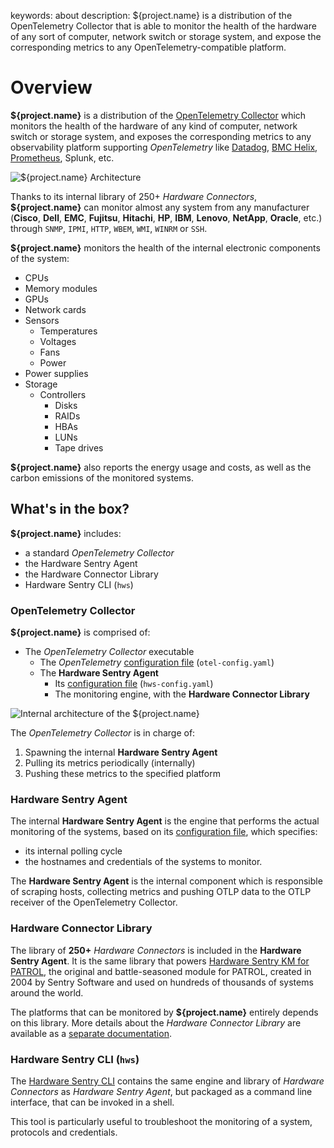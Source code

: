 keywords: about
description: ${project.name} is a distribution of the OpenTelemetry Collector that is able to monitor the health of the hardware of any sort of computer, network switch or storage system, and expose the corresponding metrics to any OpenTelemetry-compatible platform.

# Overview

<!-- MACRO{toc|fromDepth=1|toDepth=2|id=toc} -->

**${project.name}** is a distribution of the [OpenTelemetry Collector](https://opentelemetry.io/docs/collector/) which monitors the health of the hardware of any kind of computer, network switch or storage system, and exposes the corresponding metrics to any observability platform supporting *OpenTelemetry* like [Datadog](./integration/datadog.md), [BMC Helix](./integration/helix.md), [Prometheus](./prometheus/prometheus.md), Splunk, etc.

![**${project.name}** Architecture](./images/otel-architecture.png)

Thanks to its internal library of 250+ *Hardware Connectors*, **${project.name}** can monitor almost any system from any manufacturer (**Cisco**, **Dell**, **EMC**, **Fujitsu**, **Hitachi**, **HP**, **IBM**, **Lenovo**, **NetApp**, **Oracle**, etc.) through `SNMP`, `IPMI`, `HTTP`, `WBEM`, `WMI`, `WINRM` or `SSH`.

**${project.name}** monitors the health of the internal electronic components of the system:

* CPUs
* Memory modules
* GPUs
* Network cards
* Sensors
  * Temperatures
  * Voltages
  * Fans
  * Power
* Power supplies
* Storage
  * Controllers
    * Disks
    * RAIDs
    * HBAs
    * LUNs
    * Tape drives

**${project.name}** also reports the energy usage and costs, as well as the carbon emissions of the monitored systems.

## What's in the box?

**${project.name}** includes:

* a standard *OpenTelemetry Collector*
* the Hardware Sentry Agent
* the Hardware Connector Library
* Hardware Sentry CLI (`hws`)

### OpenTelemetry Collector

**${project.name}** is comprised of:

* The *OpenTelemetry Collector* executable
  * The *OpenTelemetry* [configuration file](configuration/configure-otel.md) (`otel-config.yaml`)
  * The **Hardware Sentry Agent**
    * Its [configuration file](configuration/configure-agent.md) (`hws-config.yaml`)
    * The monitoring engine, with the **Hardware Connector Library**

![Internal architecture of the ${project.name}](images/hws-internal-architecture.png)

The *OpenTelemetry Collector* is in charge of:

1. Spawning the internal **Hardware Sentry Agent**
2. Pulling its metrics periodically (internally)
3. Pushing these metrics to the specified platform

### Hardware Sentry Agent

The internal **Hardware Sentry Agent** is the engine that performs the actual monitoring of the systems, based on its [configuration file](configuration/configure-agent.md), which specifies:

* its internal polling cycle
* the hostnames and credentials of the systems to monitor.

The **Hardware Sentry Agent** is the internal component which is responsible of scraping hosts, collecting metrics and pushing OTLP data to the OTLP receiver of the OpenTelemetry Collector.

### Hardware Connector Library

The library of **250+** *Hardware Connectors* is included in the **Hardware Sentry Agent**. It is the same library that powers [Hardware Sentry KM for PATROL](https://www.sentrysoftware.com/products/km-hardware-sentry.html), the original and battle-seasoned module for PATROL, created in 2004 by Sentry Software and used on hundreds of thousands of systems around the world.

The platforms that can be monitored by **${project.name}** entirely depends on this library. More details about the *Hardware Connector Library* are available as a [separate documentation](https://www.sentrysoftware.com/docs/hardware-connectors/latest/index.html).

### Hardware Sentry CLI (`hws`)

The [Hardware Sentry CLI](troubleshooting/cli.md) contains the same engine and library of *Hardware Connectors* as *Hardware Sentry Agent*, but packaged as a command line interface, that can be invoked in a shell.

This tool is particularly useful to troubleshoot the monitoring of a system, protocols and credentials.